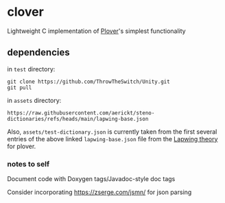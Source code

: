 # clover
Lightweight C implementation of [Plover](https://github.com/openstenoproject/plover)'s simplest functionality 

## dependencies
in `test` directory:
```
git clone https://github.com/ThrowTheSwitch/Unity.git
git pull
```

in `assets` directory:
```
https://raw.githubusercontent.com/aerickt/steno-dictionaries/refs/heads/main/lapwing-base.json
```
Also, `assets/test-dictionary.json` is currently taken from the first several entries of the above linked `lapwing-base.json` file from the [Lapwing theory](https://github.com/aerickt/steno-dictionaries) for plover. 

### notes to self
Document code with Doxygen tags/Javadoc-style doc tags

Consider incorporating https://zserge.com/jsmn/ for json parsing